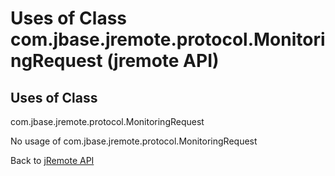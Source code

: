 # Uses of Class com.jbase.jremote.protocol.MonitoringRequest (jremote API)

<PageHeader />

## Uses of Class
com.jbase.jremote.protocol.MonitoringRequest

No usage of com.jbase.jremote.protocol.MonitoringRequest

Back to [jRemote API](../../../../jremote-api/README.md)

  
<PageFooter />
